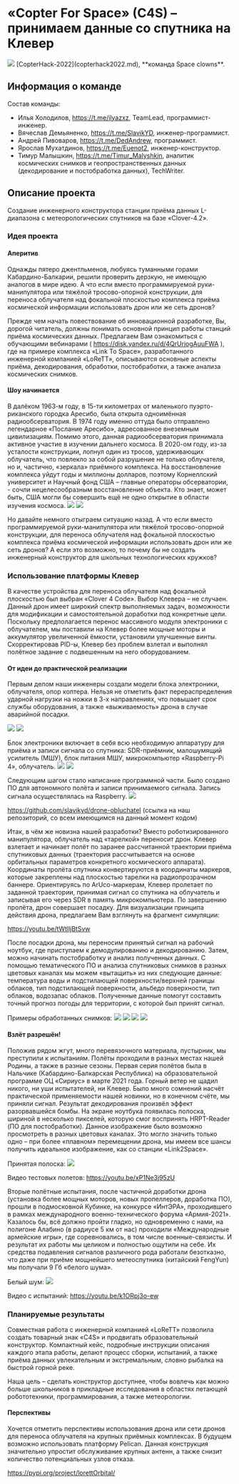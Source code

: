 # «Copter For Space» (C4S) – принимаем данные со спутника на Клевер

<img src="../assets/logo_c4s.jpg" >
[CopterHack-2022](copterhack2022.md), **команда Space clowns**.

## Информация о команде

Состав команды:

* Илья Холодилов, https://t.me/ilyazxz, TeamLead, программист-инженер.
* Вячеслав Демьяненко, https://t.me/SlavikYD, инженер-программист.
* Андрей Пивоваров, https://t.me/DedAndrew, программист.
* Ярослав Мухатдинов, https://t.me/Euenot2, инженер-конструктор.
* Тимур Малышкин, https://t.me/Timur_Malyshkin, аналитик космических снимков и геопространственных данных (декодирование и постобработка данных), TechWriter.

## Описание проекта

Создание инженерного конструктора станции приёма данных L-диапазона с метеорологических спутников на базе «Clover-4.2».

### Идея проекта

#### Аперитив

Однажды пятеро джентльменов, любуясь туманными горами Кабардино-Балкарии, решили проверить дерзкую, не имеющую аналогов в мире идею. А что если вместо программируемой руки-манипулятора или тяжёлой тросово-опорной конструкции, для переноса облучателя над фокальной плоскостью комплекса приёма космической информации использовать дрон или же сеть дронов?

Прежде чем начать повествование об инновационной разработке, Вы, дорогой читатель, должны понимать основной принцип работы станций приёма космических данных. Предлагаем Вам ознакомиться с обучающими вебинарами ( https://disk.yandex.ru/d/4QrUriogAuuFWA ), где на примере комплекса «Link To Space», разработанного инженерной компанией «LoReTT», описываются основные аспекты приёма, декодирования, обработки, постобработки, а также анализа космических снимков.

#### Шоу начинается

В далёком 1963-м году, в 15-ти километрах от маленького пуэрто-риканского городка Аресибо, была открыта одноимённая радиообсерватория. В 1974 году именно оттуда было отправлено легендарное «Послание Аресибо», адресованное внеземным цивилизациям. Помимо этого, данная радиообсерватория принимала активное участие в изучении дальнего космоса. В 2020-ом году, из-за усталости конструкции, лопнул один из тросов, удерживающих облучатель, что повлекло за собой разрушение не только облучателя, но и, частично, «зеркала» приёмного комплекса. На восстановление комплекса уйдут годы и миллионы долларов, поэтому Корнеллский университет и Научный фонд США – главные операторы обсерватории, - сочли нецелесообразным восстановление объекта. Кто знает, может быть, США могли бы совершить ещё не одно открытие в области изучения космоса.
<img src="../assets/arecibo_c4s.jpg" > 
<img src="../assets/arecibo_broken_c4s.jpg" > 

Но давайте немного отыграем ситуацию назад. А что если вместо программируемой руки-манипулятора или тяжёлой тросово-опорной конструкции, для переноса облучателя над фокальной плоскостью комплекса приёма космической информации использовать дрон или же сеть дронов? А если это возможно, то почему бы не создать инженерный конструктор для школьных технологических кружков?

### Использование платформы Клевер

В качестве устройства для переноса облучателя над фокальной плоскостью был выбран «Clover 4 Code». Выбор Клевера – не случаен. Данный дрон имеет широкий спектр выполняемых задач, возможности для модификации и самостоятельной доработки под конкретные цели. Поскольку предполагается перенос массивного модуля электроники с облучателем, мы поставили на Клевер более мощные моторы и аккумулятор увеличенной ёмкости, установили улучшенные винты. Скорректировав PID-ы, Клевер без проблем взлетал и выполнял полётное задание с подвешенным на него оборудованием.

#### От идеи до практической реализации

Первым делом наши инженеры создали модели блока электроники, облучателя, опор коптера. Нельзя не отметить факт перераспределения ударной нагрузки на ножки в 3-х направлениях, что повышает срок службы оборудования, а также «выживаемость» дрона в случае аварийной посадки.

<img src="../assets/drone_c4s.jpg" > 
<img src="../assets/antennac4s.jpg" > 

Блок электроники включает в себя всю необходимую аппаратуру для приёма и записи сигнала со спутника: SDR-приёмник, малошумящий усилитель (МШУ), блок питания МШУ, микрокомпьютер «Raspberry-Pi 4», облучатель.
<img src="../assets/module_c4s.jpg" > 
<img src="../assets/module2_c4s.jpg" > 

Следующим шагом стало написание программной части. Было создано ПО для автономного полёта и записи принимаемого сигнала. Запись сигнала осуществлялась на Raspberry.
<img src="../assets/code_c4s.png" > 

https://github.com/slavikyd/drone-obluchatel (ссылка на наш репозиторий, со всем имеющимся на данный момент кодом)

Итак, в чём же новизна нашей разработки? Вместо роботизированного манипулятора, облучатель над «тарелкой» переносит дрон. Клевер взлетает и начинает полёт по заранее рассчитанной траектории приёма спутниковых данных (траектория рассчитывается на основе орбитальных параметров конкретного космического аппарата). Координаты пролёта спутника конвертируются в координаты маркеров, которые закреплены над плоскостью тарелки на радиопрозрачном баннере. Ориентируясь по ArUco-маркерам, Клевер пролетает по заданной траектории, принимая сигнал со спутника на облучатель и записывая его через SDR в память микрокомпьютера. По завершению пролёта, дрон совершает посадку. Для визуализации принципа действия дрона, предлагаем Вам взглянуть на фрагмент симуляции:

https://youtu.be/tWtlljBtSvw

После посадки дрона, мы переносим принятый сигнал на рабочий ноутбук, где приступаем к демодулированию и декодированию. Затем, можно начинать постобработку и анализ полученных данных. С помощью тематического ПО и анализа спутниковых снимков в разных цветовых каналах мы можем «вытащить» из них следующие данные: температура воды и подстилающей поверхности/верхней границы облаков, тип подстилающей поверхности, альбедо поверхности, тип облаков, водозапас облаков. Полученные данные помогут составить точный прогноз погоды для территории, с которой был принят сигнал.

Примеры обработанных снимков:
<img src="../assets/pic1_c4s.jpg" > 
<img src="../assets/pic2_c4s.jpg" > 
<img src="../assets/pic3_c4s.jpg" > 
<img src="../assets/pic4_c4s.jpg" > 

#### Взлёт разрешён!

Положив рядом жгут, много перевязочного материала, пустырник, мы преступили к испытаниям. Полёты проходили в разных местах нашей Родины, а также в разные сезоны. Первая серия полётов была в Нальчике (Кабардино-Балкарская Республика) на образовательной программе ОЦ «Сириус» в марте 2021 года. Горный ветер не щадил никого, ни уши испытателей, ни Клевер. Было много сомнений насчёт практической применяемости нашей новинки, но в конечном счёте, мы приняли сигнал. Результат декодирования произвёл эффект разорвавшейся бомбы. На экране ноутбука появилась полоска, шириной в несколько пикселей, которую смог воспринять HRPT-Reader (ПО для постобработки). Данное изображение было возможно просмотреть в разных цветовых каналах. Это могло значить только одно – при более «плавном» перемещении дрона, мы имеем все шансы получить идеальное изображение, как со станции «Link2Space».

Принятая полоска:
<img src="../assets/string_c4s.jpg" > 

Видео тестовых полетов: https://youtu.be/xP1Ne3j95zU

Вторые полётные испытания, после частичной доработки дрона (установка более мощных моторов, новых пропеллеров, доработка ПО), прошли в подмосковной Кубинке, на конкурсе «ИнтЭРА», проходившего в рамках международного военно-технического форума «Армия-2021». Казалось бы, всё должно пройти гладко, но одновременно с нами, на полигоне Алабино (в радиусе 5 км от нас) проходили «Международные армейские игры», где соревновались, в том числе военные-связисты. И результат их работы мы целиком и полностью ощутили на себе. Их средства подавления сигналов различного рода работали безотказно, что даже при приёме мощнейшего метеоспутника (китайский FengYun) мы получали 9 Гб «белого шума».

Белый шум:
<img src="../assets/white_noise_c4s.jpg" > 

Видео с испытаний: https://youtu.be/k1ORpj3o-ew

### Планируемые результаты

Совместная работа с инженерной компанией «LoReTT» позволила создать товарный знак «C4S» и продвигать образовательный конструктор. Компактный кейс, подробные инструкции описания каждого этапа работы, делают процесс сборки, испытаний, а также приёма данных увлекательным и экстремальным, словно рыбалка на быстрой горной реке.

Наша цель – сделать конструктор доступнее, чтобы вовлечь как можно больше школьников в прикладные исследования в областях летающей робототехники, программирования, а также метеорологии.
#### Перспективы
Хочется отметить перспективы использования дрона или сети дронов для переноса облучателя на крупных приёмных комплексах. В будущем возможно использовать платформу Pelican. Данная конструкция значительно упростит обслуживание крупных антенн, а также снизит количество потенциальных узлов отказа.

https://pypi.org/project/lorettOrbital/
